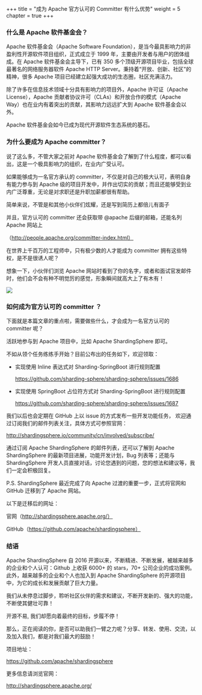 +++
title = "成为 Apache 官方认可的 Committer 有什么优势"
weight = 5
chapter = true
+++

### 什么是 Apache 软件基金会？

Apache 软件基金会（Apache Software Foundation），是当今最具影响力的非盈利性开源软件项目组织，正式成立于 1999 年，主要由开发者与用户的团体组成。在 Apache 软件基金会主导下，已有 350 多个顶级开源项目毕业，包括全球最著名的网络服务器软件 Apache HTTP Server。秉持着“开放、创新、社区”的精神，很多 Apache 项目已经建立起强大成功的生态圈，社区充满活力。

除了许多在信息技术领域十分具有影响力的项目外，Apache 许可证（Apache License），Apache 贡献者协议许可（CLAs）和开放合作的模式（Apache Way）也在业内有着突出的贡献，其影响力远远扩大到 Apache 软件基金会以外。

Apache 软件基金会如今已成为现代开源软件生态系统的基石。

### 为什么要成为 Apache committer？

说了这么多，不管大家之前对 Apache 软件基金会了解到了什么程度，都可以看出，这是一个极具影响力的组织，在业内广受认可。

如果能够成为一名官方承认的 committer，不仅是对自己的极大认可，表明自身有能力参与到 Apache 级的项目开发中，并作出切实的贡献；而且还能够受到业内广泛尊重，无论是对求职还是升职加薪都很有帮助。

简单来说，不管是和其他小伙伴们炫耀，还是写到简历上都倍儿有面子

并且，官方认可的 committer 还会获取带 @apache 后缀的邮箱，还能名列 Apache 网站上

（http://people.apache.org/committer-index.html）


在世界上千百万的工程师中，只有极少数的人才能成为 committer 拥有这些特权，是不是很诱人呢？

想象一下，小伙伴们浏览 Apache 网站时看到了你的名字，或者和面试官发邮件时，他们会不会有种不明觉厉的感觉，形象瞬间就高大上了有木有！

![](https://shardingsphere.apache.org/blog/img/committer1.jpg)

### 如何成为官方认可的 committer ？

下面就是本篇文章的重点啦，需要做些什么，才会成为一名官方认可的 committer 呢？


活跃地参与到 Apache 项目中，比如 Apache ShardingSphere 即可。

不如从领个任务练练手开始？目前公布出的任务如下，欢迎领取：

- 实现使用 Inline 表达式对 Sharding-SpringBoot 进行规则配置

  https://github.com/sharding-sphere/sharding-sphere/issues/1686

- 实现使用 SpringBoot 占位符方式对 Sharding-SpringBoot 进行规则配置

  https://github.com/sharding-sphere/sharding-sphere/issues/1687


我们以后也会定期在 GitHub 上以 issue 的方式发布一些开发功能任务， 欢迎通过订阅我们的邮件列表关注，具体方式可参照官网：

http://shardingsphere.io/community/cn/involved/subscribe/

通过订阅 Apache ShardingSphere 的邮件列表，还可以了解到 Apache ShardingSphere 的最新项目进展，功能开发计划，Bug 列表等；还能与 ShardingSphere 开发人员直接对话，讨论您遇到的问题，您的想法和建议等，我们一定会积极回复。

P.S. ShardingSphere 最近完成了向 Apache 过渡的重要一步，正式将官网和 GitHub 迁移到了 Apache 网站。

以下是迁移后的网址：

官网（http://shardingsphere.apache.org/）

GitHub（https://github.com/apache/shardingsphere）

### 结语
Apache ShardingSphere 自 2016 开源以来，不断精进、不断发展，被越来越多的企业和个人认可：Github 上收获 6000+ 的 stars，70+ 公司企业的成功案例。此外，越来越多的企业和个人也加入到 Apache ShardingSphere 的开源项目中，为它的成长和发展贡献了巨大力量。



我们从未停息过脚步，聆听社区伙伴的需求和建议，不断开发新的、强大的功能，不断使其健壮可靠！

开源不易, 我们却愿向着最终的目标，步履不停！

那么，正在阅读的你，是否可以助我们一臂之力呢？分享、转发、使用、交流，以及加入我们，都是对我们最大的鼓励！

项目地址：

https://github.com/apache/shardingsphere


更多信息请浏览官网：

http://shardingsphere.apache.org/

